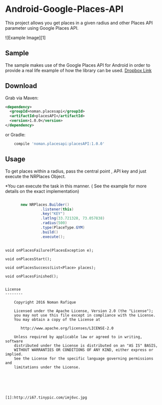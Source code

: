 Android-Google-Places-API
=========================

This project allows you get places in a given radius and other Places API parameter using Google Places API. 



![Example Image][1]

Sample
------------

The sample makes use of the Google Places API for Android in order to provide a real life example of how the library can be used. [Dropbox Link](https://www.dropbox.com/s/47eq14a5tj2vqmq/Places-Demo.apk?dl=0)

Download
--------


Grab via Maven:
```xml
<dependency>
  <groupId>noman.placesapi</groupId>
  <artifactId>placesAPI</artifactId>
  <version>1.0.0</version>
</dependency>
```
or Gradle:
```groovy
    compile 'noman.placesapi:placesAPI:1.0.0'
```

Usage
-----

To get places within a radius, pass the central point , API key and just execute the NRPlaces Object.


*You can execute the task in this manner. ( See the example for more details on the exact implementation)



``` java

       new NRPlaces.Builder()
                .listener(this)
                .key("KEY")
                .latlng(33.721328, 73.057838)
                .radius(500)
                .type(PlaceType.GYM)
                .build()
                .execute();
        
```


    void onPlacesFailure(PlacesException e);

    void onPlacesStart();

    void onPlacesSuccess(List<Place> places);

    void onPlacesFinished();
```

License
--------

    Copyright 2016 Noman Rafique

    Licensed under the Apache License, Version 2.0 (the "License");
    you may not use this file except in compliance with the License.
    You may obtain a copy of the License at

       http://www.apache.org/licenses/LICENSE-2.0

    Unless required by applicable law or agreed to in writing, software
    distributed under the License is distributed on an "AS IS" BASIS,
    WITHOUT WARRANTIES OR CONDITIONS OF ANY KIND, either express or implied.
    See the License for the specific language governing permissions and
    limitations under the License.






[1]:http://i67.tinypic.com/imj6vc.jpg


